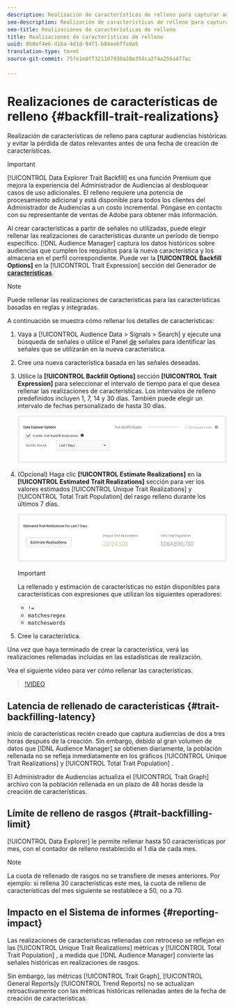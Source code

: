 ```yaml
---
description: Realización de características de relleno para capturar audiencias históricas y evitar la pérdida de datos relevantes antes de una fecha de creación de características.
seo-description: Realización de características de relleno para capturar audiencias históricas y evitar la pérdida de datos relevantes antes de una fecha de creación de características.
seo-title: Realizaciones de características de relleno
title: Realizaciones de características de relleno
uuid: 8b0ef4e6-d16a-4d1d-94f1-b84eebffa9a5
translation-type: tm+mt
source-git-commit: 75fe1e0f7321107930a28e354ca2f4a256a477ac

---
```



# Realizaciones de características de relleno {#backfill-trait-realizations}

Realización de características de relleno para capturar audiencias históricas y evitar la pérdida de datos relevantes antes de una fecha de creación de características.

>[!IMPORTANT]
>
>[!UICONTROL Data Explorer Trait Backfill] es una función Premium que mejora la experiencia del Administrador de Audiencias al desbloquear casos de uso adicionales. El relleno requiere una potencia de procesamiento adicional y está disponible para todos los clientes del Administrador de Audiencias a un costo incremental. Póngase en contacto con su representante de ventas de Adobe para obtener más información.

Al crear características a partir de señales no utilizadas, puede elegir rellenar las realizaciones de características durante un período de tiempo específico. [!DNL Audience Manager] captura los datos históricos sobre audiencias que cumplen los requisitos para la nueva característica y los almacena en el perfil correspondiente. Puede ver la **[!UICONTROL Backfill Options]** en la [!UICONTROL Trait Expression] sección del Generador de **[características](../../features/traits/about-trait-builder.md)**.

>[!NOTE]
>
>Puede rellenar las realizaciones de características para las características basadas en reglas y integradas.

A continuación se muestra cómo rellenar los detalles de características:

1. Vaya a [!UICONTROL Audience Data > Signals > Search] y ejecute una búsqueda de señales o utilice el Panel [de](../../features/data-explorer/data-explorer-signals-dashboard.md) señales para identificar las señales que se utilizarán en la nueva característica.
1. Cree una nueva característica basada en las señales deseadas.
1. Utilice la **[!UICONTROL Backfill Options]** sección **[!UICONTROL Trait Expression]** para seleccionar el intervalo de tiempo para el que desea rellenar las realizaciones de características. Los intervalos de relleno predefinidos incluyen 1, 7, 14 y 30 días. También puede elegir un intervalo de fechas personalizado de hasta 30 días.

   ![relleno de características](assets/signals-trait-backfill.png)

1. (Opcional) Haga clic **[!UICONTROL Estimate Realizations]** en la **[!UICONTROL Estimated Trait Realizations]** sección para ver los valores estimados [!UICONTROL Unique Trait Realizations] y [!UICONTROL Total Trait Population] del rasgo relleno durante los últimos 7 días.

   ![estimación-características-realizaciones](assets/estimate-trait-realizations.png)

   >[!IMPORTANT]
   >
   >La rellenado y estimación de características no están disponibles para características con expresiones que utilizan los siguientes operadores:
   >    * `!=`
   >    * `matchesregex`
   >    * `matcheswords`

1. Cree la característica.

Una vez que haya terminado de crear la característica, verá las realizaciones rellenadas incluidas en las estadísticas de realización.

Vea el siguiente vídeo para ver cómo rellenar las características.

>[!VIDEO](https://video.tv.adobe.com/v/25169/)

## Latencia de rellenado de características {#trait-backfilling-latency}

inicio de características recién creado que captura audiencias de dos a tres horas después de la creación. Sin embargo, debido al gran volumen de datos que [!DNL Audience Manager] se obtienen diariamente, la población rellenada no se refleja inmediatamente en los gráficos [!UICONTROL Unique Trait Realizations] y [!UICONTROL Total Trait Population] .

El Administrador de Audiencias actualiza el [!UICONTROL Trait Graph] archivo con la población rellenada en un plazo de 48 horas desde la creación de características.

## Límite de relleno de rasgos {#trait-backfilling-limit}

[!UICONTROL Data Explorer] le permite rellenar hasta 50 características por mes, con el contador de relleno restablecido el 1 día de cada mes.

>[!NOTE]
>
>La cuota de rellenado de rasgos no se transfiere de meses anteriores. Por ejemplo: si rellena 30 características este mes, la cuota de relleno de características del mes siguiente se restablece a 50, no a 70.

## Impacto en el Sistema de informes {#reporting-impact}

Las realizaciones de características rellenadas con retroceso se reflejan en las [!UICONTROL Unique Trait Realizations] métricas y [!UICONTROL Total Trait Population] , a medida que [!DNL Audience Manager] convierte las señales históricas en realizaciones de rasgos.

Sin embargo, las métricas [!UICONTROL Trait Graph], [!UICONTROL General Reports]y [!UICONTROL Trend Reports] no se actualizan retroactivamente con las métricas históricas rellenadas antes de la fecha de creación de características.